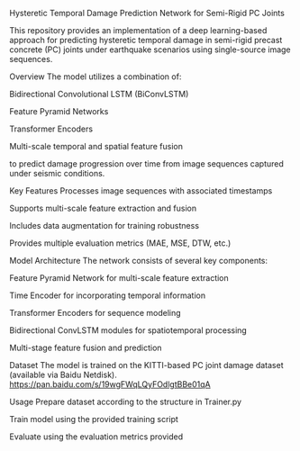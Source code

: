 Hysteretic Temporal Damage Prediction Network for Semi-Rigid PC Joints


This repository provides an implementation of a deep learning-based approach for predicting hysteretic temporal damage in semi-rigid precast concrete (PC) joints under earthquake scenarios using single-source image sequences.

Overview
The model utilizes a combination of:

Bidirectional Convolutional LSTM (BiConvLSTM)

Feature Pyramid Networks

Transformer Encoders

Multi-scale temporal and spatial feature fusion

to predict damage progression over time from image sequences captured under seismic conditions.

Key Features
Processes image sequences with associated timestamps

Supports multi-scale feature extraction and fusion

Includes data augmentation for training robustness

Provides multiple evaluation metrics (MAE, MSE, DTW, etc.)

Model Architecture
The network consists of several key components:

Feature Pyramid Network for multi-scale feature extraction

Time Encoder for incorporating temporal information

Transformer Encoders for sequence modeling

Bidirectional ConvLSTM modules for spatiotemporal processing

Multi-stage feature fusion and prediction

Dataset
The model is trained on the KITTI-based PC joint damage dataset (available via Baidu Netdisk).
https://pan.baidu.com/s/19wgFWqLQyFOdlgtBBe01qA 

Usage
Prepare dataset according to the structure in Trainer.py

Train model using the provided training script

Evaluate using the evaluation metrics provided
